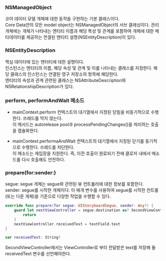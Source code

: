 ### NSManagedObject
코어 데이터 모델 개체에 대한 동작을 구현하는 기본 클래스이다.<br>
Core Data안의 모든 model object는 NSManagedObject의 서브 클래싱이다.
관리 개체에는 개체가 나타내는 엔티티 이름과 해당 특성 및 관계를 포함하여 개체에 대한 메타데이터를 제공하는 연결된 엔티티 설명(NSEntityDescription)이 있다.<br>

### NSEntityDescription
핵심 데이터에 있는 엔터티에 대한 설명이다.<br>
인스턴스는 엔티티의 이름, 해당 속성 및 관계 및 이를 나타내는 클래스를 지정한다. 해당 클래스의 인스턴스는 연결된 영구 저장소의 항목에 해당한다.<br>
엔티티의 속성과 관계 관련된 클래스는 NSAttributeDescription와 NSRelationshipDescription가 있다.<br>

### perform, performAndWait 메소드
- mainContext.perform
컨텍스트의 대기열에서 지정된 닫힘을 비동기적으로 수행한다. 쓰레드를 막지 않는다.<br>
이 메서드는 autorelease pool과 processPendingChanges()을 처리하는 호출을 캡슐화한다.<br>


- mainContext.performaAndWait
컨텍스트의 대기열에서 지정된 닫기를 동기적으로 수행한다. 쓰레드를 차단한다.<br>
이 메소드는 재입장을 지원한다. 즉, 이전 호출이 완료되기 전에 클로저 내에서 메소드를 다시 호출해도 안전하다.<br>

### prepare(for:sender:)
segue: segue 개체는 segue와 관련된 뷰 컨트롤러에 대한 정보를 포함한다.<br>
sender: segue를 시작한 개체이다. 이 매개 변수를 사용하여 segue를 시작한 컨트롤(또는 다른 개체)을 기준으로 다양한 작업을 수행할 수 있다.<br>
```swift
override func prepare(for segue: UIStoryboardSegue, sender: Any?) {
    guard let nextViewController = segue.destination as? SecondViewController else {
        return
    }
    nextViewController.receivedText = textField.text
}

var receivedText: String?
```
SecondViewController에서는 ViewController로 부터 전달받은 text를 저장해 둘 receivedText 변수를 선언해야한다.<br>

